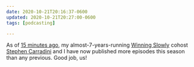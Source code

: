 ```yaml
---
date: 2020-10-21T20:16:37-0600
updated: 2020-10-21T20:27:00-0600
tags: [podcasting]

---
```


As of [15 minutes ago][8.19], my almost-7-years-running [Winning Slowly][ws] cohost [Stephen Carradini][stephen] and I have now published more episodes this season than any previous. Good job, us!

[8.19]: https://winningslowly.org/8.19/
[ws]: https://winningslowly.org
[stephen]: https://stephencarradini.com